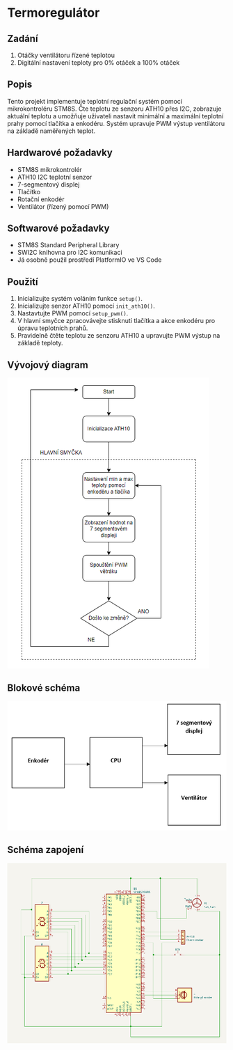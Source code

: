 # Termoregulátor
## Zadání
1. Otáčky ventilátoru řízené teplotou
2. Digitální nastavení teploty pro 0% otáček a 100% otáček

## Popis

Tento projekt implementuje teplotní regulační systém pomocí mikrokontroléru STM8S. Čte teplotu ze senzoru ATH10 přes I2C, zobrazuje aktuální teplotu a umožňuje uživateli nastavit minimální a maximální teplotní prahy pomocí tlačítka a enkodéru. Systém upravuje PWM výstup ventilátoru na základě naměřených teplot.

## Hardwarové požadavky

- STM8S mikrokontrolér
- ATH10 I2C teplotní senzor
- 7-segmentový displej
- Tlačítko
- Rotační enkodér
- Ventilátor (řízený pomocí PWM)

## Softwarové požadavky

- STM8S Standard Peripheral Library
- SWI2C knihovna pro I2C komunikaci
- Já osobně použil prostředí PlatformIO ve VS Code

## Použití

1. Inicializujte systém voláním funkce `setup()`.
2. Inicializujte senzor ATH10 pomocí `init_ath10()`.
3. Nastavtujte PWM pomocí `setup_pwm()`.
4. V hlavní smyčce zpracovávejte stisknutí tlačítka a akce enkodéru pro úpravu teplotních prahů.
5. Pravidelně čtěte teplotu ze senzoru ATH10 a upravujte PWM výstup na základě teploty.

## Vývojový diagram

![Schéma č.1](vyvojovydiagram.png)

## Blokové schéma

![Schéma č.2](blokschema.png)

## Schéma zapojení

![Schéma č.2](schema_zapojeni.png)

